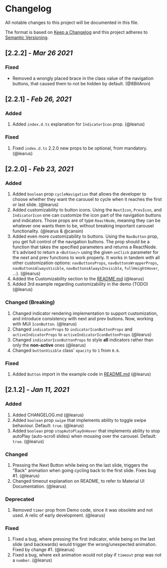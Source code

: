 # Changelog
All notable changes to this project will be documented in this file.

The format is based on [Keep a Changelog][Keep a Changelog] and this project adheres to [Semantic Versioning][Semantic Versioning].

## [2.2.2] - *Mar 26 2021*

### Fixed

- Removed a wrongly placed brace in the class value of the navigation buttons, that caused them to not be hidden by default. (@8BitAron)

## [2.2.1] - *Feb 26, 2021*

### Added

1. Added `index.d.ts` explanation for `IndicatorIcon` prop. (@learus)

### Fixed

1. Fixed `index.d.ts` 2.2.0 new props to be optional, from mandatory. (@learus)

## [2.2.0] - *Feb 23, 2021*

### Added

1. Added `boolean` prop `cycleNavigation` that allows the developer to choose whether they want the carousel to cycle when it reaches the first or last slide. (@learus)
2. Added customizability to button icons. Using the `NextIcon`, `PrevIcon`, and `IndicatorIcon` one can customize the icon part of the navigation buttons and indicators. Those props are of type `ReactNode`, meaning they can be whatever one wants them to be, without breaking important carousel functionality. (@learus & @cansin)
3. Added even more customizability to buttons. Using the `NavButton` prop, you get full control of the navigation buttons. The prop should be a function that takes the specified parameters and returns a ReactNode. It's advised to return a `<Button/>` using the given `onClick` parameter for the next and prev functions to work properly. It works in tandem with all other customization options: `navButtonsProps`, `navButtonsWrapperProps`, `navButtonsAlwaysVisible`, `navButtonsAlwaysInvisible`, `fullHeightHover`, ...). (@learus)
4. Added the Customizability section to the [README.md](README.md) (@learus)
5. Added 3rd example regarding customizability in the demo (TODO) (@learus)

### Changed (Breaking)

1. Changed indicator rendering implementation to support customization, and introduce consistency with next and prev buttons. Now, working with MUI `IconButton`. (@learus) 
2. Changed `indicatorProps` to `indicatorIconButtonProps` and `activeIndicatorProps` to `activeIndicatorIconButtonProps` (@learus)
3. Changed `indicatorIconButtonProps` to style **all** indicators rather than only the **non-active** ones (@learus)
4. Changed `buttonVisible` class' `opacity` to `1` from `0.6`.

### Fixed

1. Added `Button` import in the example code in [README.md](README.md) (@learus)

## [2.1.2] - *Jan 11, 2021*

### Added

1. Added CHANGELOG.md (@learus)
2. Added `boolean` prop `swipe` that implements ability to toggle swipe behaviour. Default: `true`. (@learus)
3. Added `boolean` prop `stopAutoPlayOnHover` that implements ability to stop autoPlay (auto-scroll slides) when mousing over the carousel. Default: `true`. (@learus)

### Changed

1. Pressing the Next Button while being on the last slide, triggers the "Back" animation when going cycling back to the first slide. Fixes bug #1. (@learus)
2. Changed timeout explanation on README, to refer to Material UI Documentation. (@learus)

### Deprecated

1. Removed `timer` prop from Demo code, since it was obsolete and not used. A relic of early development. (@learus)

### Fixed

1. Fixed a bug, where pressing the first indicator, while being on the last slide (and backwards) would trigger the wrong/unexpected animation. Fixed by change #1. (@learus)
2. Fixed a bug, where exit animation would not play if `timeout` prop was not a `number`. (@learus)



<!-- Links -->
[Keep a Changelog]: https://keepachangelog.com/
[Semantic Versioning]: https://semver.org/

<!-- Versions -->
[0.0.2]: https://github.com/Author/Repository/compare/v0.0.1..v0.0.2
[0.0.1]: https://github.com/Author/Repository/releases/v0.0.1